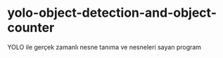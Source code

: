 # yolo-object-detection-and-object-counter
YOLO ile gerçek zamanlı nesne tanıma ve nesneleri sayan program
